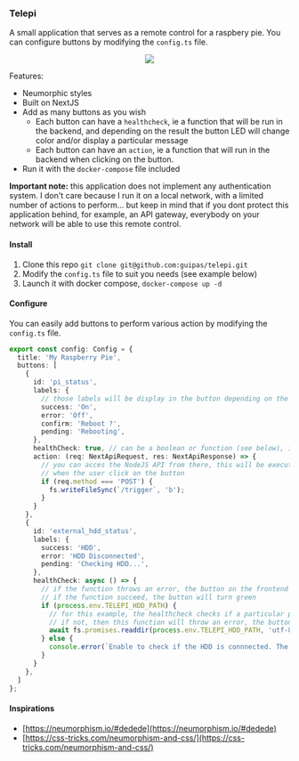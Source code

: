 
### Telepi

A small application that serves as a remote control for a raspbery pie. You can configure buttons by modifying the `config.ts` file.

<p align="center">
  <img src="https://github.com/guipas/telepi/raw/main/telepi.png"/>
</p>

<p></p>

Features:
- Neumorphic styles
- Built on NextJS
- Add as many buttons as you wish
  - Each button can have a `healthcheck`, ie a function that will be run in the backend, and depending on the result the button LED will change color and/or display a particular message
  - Each button can have an `action`, ie a function that will run in the backend when clicking on the button.
- Run it with the `docker-compose` file included

**Important note:** this application does not implement any authentication system. I don't care because I run it on a local network, with a limited number of actions to perform... but keep in mind that if you dont protect this application behind, for example, an API gateway, everybody on your network will be able to use this remote control.

#### Install

1. Clone this repo `git clone git@github.com:guipas/telepi.git`
2. Modify the `config.ts` file to suit you needs (see example below)
3. Launch it with docker compose, `docker-compose up -d`

#### Configure

You can easily add buttons to perform various action by modifying the `config.ts` file.
```ts
export const config: Config = {
  title: 'My Raspberry Pie',
  buttons: [
    {
      id: 'pi_status',
      labels: {
        // those labels will be display in the button depending on the healthcheck results
        success: 'On',
        error: 'Off',
        confirm: 'Reboot ?',
        pending: 'Rebooting',
      },
      healthCheck: true, // can be a boolean or function (see below), if it's a boolean, it will basically just check if the app is running
      action: (req: NextApiRequest, res: NextApiResponse) => {
        // you can acces the NodeJS API from there, this will be executed in the backend
        // when the user click on the button
        if (req.method === 'POST') {
          fs.writeFileSync(`/trigger`, 'b');
        }
      }
    },
    {
      id: 'external_hdd_status',
      labels: {
        success: 'HDD',
        error: 'HDD Disconnected',
        pending: 'Checking HDD...',
      },
      healthCheck: async () => {
        // if the function throws an error, the button on the frontend will turn red
        // if the function succeed, the button will turn green
        if (process.env.TELEPI_HDD_PATH) {
          // for this example, the healthcheck checks if a particular path is accessible in our pi
          // if not, then this function will throw an error, the button will turn red on the frontend
          await fs.promises.readdir(process.env.TELEPI_HDD_PATH, 'utf-8');
        } else {
          console.error(`Enable to check if the HDD is connnected. The env varible TELEPI_HDD_PATH is not set`);
        }
      }
    },
  ]
};
```

#### Inspirations

- [https://neumorphism.io/#dedede](https://neumorphism.io/#dedede)  
- [https://css-tricks.com/neumorphism-and-css/](https://css-tricks.com/neumorphism-and-css/)